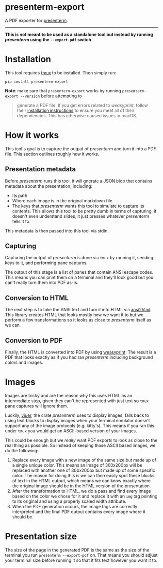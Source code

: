 # presenterm-export

A PDF exporter for [presenterm](https://github.com/mfontanini/presenterm).

---

**This is not meant to be used as a standalone tool but instead by running _presenterm_ using the `--export-pdf` 
switch.**

# Installation

This tool requires [tmux](https://github.com/tmux/tmux/) to be installed. Then simply run:

```shell
pip install presenterm-export
```

 **Note**: make sure that `presenterm-export` works by running `presenterm-export --version` before attempting to 
> generate a PDF file. If you get errors related to _weasyprint_, follow their [installation 
> instructions](https://doc.courtbouillon.org/weasyprint/stable/first_steps.html) to ensure you meet all of their 
> dependencies. This has otherwise caused issues in macOS.

# How it works

This tool's goal is to capture the output of _presenterm_ and turn it into a PDF file. This section outlines roughly how 
it works.

## Presentation metadata

Before _presenterm_ runs this tool, it will gnerate a JSON blob that contains metadata about the presentation, 
including:
* Its path.
* Where each image is in the original markdown file.
* The keys that _presenterm_ wants this tool to simulate to capture its contents. This allows this tool to be pretty 
  dumb in terms of capturing: it doesn't even understand slides, it just presses whatever _presenterm_ tells it to.

This metadata is then passed into this tool via stdin.

## Capturing

Capturing the output of _presenterm_ is done via `tmux` by running it, sending keys to it, and performing pane captures.

The output of this stage is a list of panes that contain ANSI escape codes. This means you can print them on a terminal 
and they'll look good but you can't really turn them into PDF as-is.

## Conversion to HTML

The next step is to take the ANSI text and turn it into HTML via [ansi2html](https://github.com/pycontribs/ansi2html). 
This library creates HTML that looks mostly how we want it to but we perform a few transformations so it looks as close 
to _presenterm_ itself as we can.

## Conversion to PDF

Finally, the HTML is converted into PDF by using [weasyprint](https://github.com/Kozea/WeasyPrint). The result is a PDF 
that looks exactly as if you had ran _presenterm_ including background colors and images.

# Images

Images are tricky and are the reason why this uses HTML as an intermediate step, given they can't be represented with 
just text so `tmux` pane captures will ignore them.

Luckily, [viuer](https://github.com/atanunq/viuer), the crate _presenterm_ uses to display images, falls back to using 
text blocks to display images when your terminal emulator doesn't support any of the image protocols (e.g. kitty's). 
This means if you ran this under `tmux` you would get an ASCII-based version of your images.

This could be enough but we _really_ want PDF exports to look as close to the real thing as possible. So instead of 
keeping those ASCII based images, we do the following:

1. Replace every image with a new image of the same size but made up of a single unique color. This means an image of 
   300x200px will be replaced with another one of 300x200px but made up of some specific color. The reason for doing 
   this is we can then easily spot these blocks of text in the HTML output, which means we can know exactly where the 
   original image should be in the HTML version of the presentation.
2. After the transformation to HTML, we do a pass and find every image based on the color we chose for it and replace it 
   with an `img` tag pointing to its original and using a properly scaled width attribute.
3. When the PDF generation occurs, the image tags are correctly interpreted and the final PDF output contains every 
   image where it should be.

# Presentation size

The size of the page in the generated PDF is the same as the size of the terminal you run `presenterm --export-pdf` on. 
That means you should adjust your terminal size before running it so that it fits text however you want it to.

